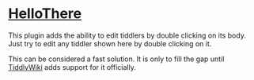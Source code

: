 <h1 class=""><a class="tc-tiddlylink tc-tiddlylink-resolves" href="#HelloThere">HelloThere</a></h1><p>This plugin adds the ability to edit tiddlers by double clicking on its body.
Just try to edit any tiddler shown here by double clicking on it.</p><p>This can be considered a fast solution. It is only to fill the gap until <a class="tc-tiddlylink tc-tiddlylink-missing" href="#TiddlyWiki">TiddlyWiki</a> adds support 
for it officially.
</p>